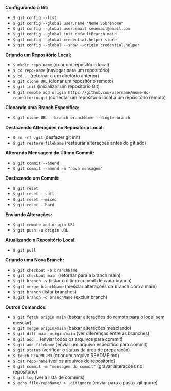 **Configurando o Git:**
- `$ git config --list`
- `$ git config --global user.name "Nome Sobrenome"`
- `$ git config --global user.email seuemail@email.com`
- `$ git config --global init.defaultBranch main`
- `$ git config --global credential.helper store`
- `$ git config --global --show --origin credential.helper`

**Criando um Repositório Local:**
- `$ mkdir repo-name` (criar um repositório local)
- `$ cd repo-name` (navegar para um repositório)
- `$ cd ..` (retornar a um diretório anterior)
- `$ git clone URL` (clonar um repositório remoto)
- `$ git init` (inicializar um repositório Git)
- `$ git remote add origin https://github.com/username/nome-do-repositorio.git` (conectar um repositório local a um repositório remoto)

**Clonando uma Branch Específica:**
- `$ git clone URL --branch branchName --single-branch`

**Desfazendo Alterações no Repositório Local:**
- `$ rm -rf .git` (desfazer git init)
- `$ git restore fileName` (restaurar alterações antes do git add)

**Alterando Mensagem do Último Commit:**
- `$ git commit --amend`
- `$ git commit --amend -m "nova mensagem"`

**Desfazendo um Commit:**
- `$ git reset`
- `$ git reset --soft`
- `$ git reset --mixed`
- `$ git reset --hard`

**Enviando Alterações:**
- `$ git remote add origin URL`
- `$ git push -u origin URL`

**Atualizando o Repositório Local:**
- `$ git pull`

**Criando uma Nova Branch:**
- `$ git checkout -b branchName`
- `$ git checkout main` (retornar para a branch main)
- `$ git branch -v` (listar o último commit de cada branch)
- `$ git merge branchName` (mesclar alterações da branch com a main)
- `$ git branch` (listar branches)
- `$ git branch -d branchName` (excluir branch)

**Outros Comandos:**
- `$ git fetch origin main` (baixar alterações do remoto para o local sem mesclar)
- `$ git merge origin/main` (baixar alterações mesclando)
- `$ git diff main origin/main` (ver diferenças entre as branches)
- `$ git add .` (enviar todos os arquivos para commit)
- `$ git add fileName` (enviar um arquivo específico para commit)
- `$ git status` (verificar o status da área de preparação)
- `$ touch README.MD` (criar um arquivo README.md)
- `$ cat repo-name` (ver os arquivos do repositório)
- `$ git commit -m "mensagem do commit"` (gravar alterações no repositório)
- `$ git log` (ver a lista de commits)
- `$ echo file/repoName/ > .gitignore` (enviar para a pasta .gitignore)
